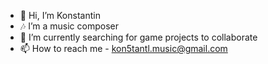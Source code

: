 - 👋 Hi, I’m Konstantin
- 🎶 I’m a music composer
- 👾 I’m currently searching for game projects to collaborate
- 📫 How to reach me - kon5tantl.music@gmail.com

<!---
kon5tant/kon5tant is a ✨ special ✨ repository because its `README.md` (this file) appears on your GitHub profile.
You can click the Preview link to take a look at your changes.
--->
